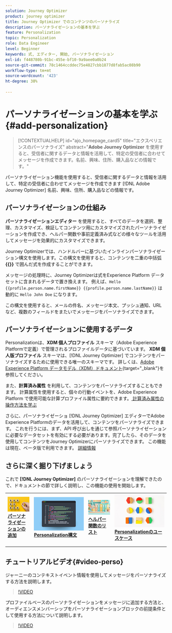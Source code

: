 ```yaml
---
solution: Journey Optimizer
product: journey optimizer
title: Journey Optimizer でのコンテンツのパーソナライズ
description: パーソナライゼーションの基本を学ぶ
feature: Personalization
topic: Personalization
role: Data Engineer
level: Beginner
keywords: 式, エディター, 開始, パーソナライゼーション
exl-id: f448780b-91bc-455e-bf10-9a9aee0a0b24
source-git-commit: 78c1464ccddec75e4827cbb1877d8fab5ac08b90
workflow-type: tm+mt
source-wordcount: '423'
ht-degree: 38%

---
```


# パーソナライゼーションの基本を学ぶ{#add-personalization}

>[!CONTEXTUALHELP]
>id="ajo_homepage_card5"
>title="エクスペリエンスのパーソナライズ"
>abstract="**Adobe Journey Optimizer** を使用すると、受信者に関するデータと情報を活用して、特定の受信者に合わせてメッセージを作成できます。名前、興味、住所、購入品などの情報です。"

パーソナライゼーション機能を使用すると、受信者に関するデータと情報を活用して、特定の受信者に合わせてメッセージを作成できます [!DNL Adobe Journey Optimizer] 名前、興味、住所、購入品などの情報です。

## パーソナライゼーションの仕組み

**パーソナライゼーションエディター** を使用すると、すべてのデータを選択、整理、カスタマイズ、検証してコンテンツ用にカスタマイズされたパーソナライゼーションを作成でき、ヘルパー関数や事前定義済み式などの様々なツールを活用してメッセージを効果的にカスタマイズできます。

Journey Optimizerでは、ハンドルバーに基づいたインラインパーソナライゼーション構文を使用します。この構文を使用すると、コンテンツを二重の中括弧 **{{}}** で囲んだ式を作成することができます。

メッセージの処理時に、Journey Optimizerは式をExperience Platform データセットに含まれるデータで置き換えます。 例えば、`Hello {{profile.person.name.firstName}} {{profile.person.name.lastName}}` は動的に `Hello John Doe` になります。

この構文を使用すると、メールの件名、メッセージ本文、プッシュ通知、URL など、複数のフィールドをまたいでメッセージをパーソナライズできます。

## パーソナライゼーションに使用するデータ

Personalizationは、**XDM 個人プロファイル** スキーマ（Adobe Experience Platformで定義）で管理されるプロファイルデータに基づいています。 **XDM 個人版プロファイル** スキーマは、[!DNL Journey Optimizer] でコンテンツをパーソナライズするために使用できる唯一のスキーマです。 詳しくは、[Adobe Experience Platform データモデル（XDM）ドキュメント](https://experienceleague.adobe.com/docs/experience-platform/xdm/home.html?lang=ja){target="_blank"}を参照してください。

また、**計算済み属性** を利用して、コンテンツをパーソナライズすることもできます。 計算属性を使用すると、個々の行動イベントを、Adobe Experience Platform で使用可能な計算プロファイル属性に要約できます。[ 計算済み属性の操作方法を学ぶ ](../audience/computed-attributes.md)

さらに、パーソナライゼーショ [!DNL Journey Optimizer] エディターでAdobe Experience Platformのデータを活用して、コンテンツをパーソナライズできます。 これを行うには、まず、API 呼び出しを通じて参照パーソナライゼーションに必要なデータセットを有効にする必要があります。完了したら、そのデータを使用してコンテンツをJourney Optimizerにパーソナライズできます。 この機能は現在、ベータ版で利用できます。 [詳細情報](../personalization/lookup-aep-data.md)

## さらに深く掘り下げましょう

これで **[!DNL Journey Optimizer]** のパーソナライゼーションを理解できたので、ドキュメントの節で詳しく説明し、この機能の使用を開始します。

<table style="table-layout:fixed"><tr style="border: 0;">
<td>
<a href="personalization-build-expressions.md">
<img alt="パーソナライゼーションを追加" src="assets/do-not-localize/add.png">
</a>
<div>
<a href="personalization-build-expressions.md"><strong>パーソナライゼーションの追加</strong></a>
</div>
<p>
</td>
<td>
<a href="../personalization/personalization-syntax.md">
<img alt="リード" src="assets/do-not-localize/syntax.png">
</a>
<div><a href="../personalization/personalization-syntax.md"><strong>Personalization構文 </strong>
</div>
<p>
</td>
<td>
<a href="../personalization/functions/functions.md">
<img alt="低頻度" src="assets/do-not-localize/functions.png">
</a>
<div>
<a href="../personalization/functions/functions.md"><strong> ヘルパー関数のリスト </strong></a>
</div>
<p></td>
<td>
<a href="../personalization/personalization-use-case.md">
<img alt="低頻度" src="assets/do-not-localize/uc.png">
</a>
<div>
<a href="../personalization/personalization-use-case.md"><strong>Personalizationのユースケース </strong></a>
</div>
<p></td>
</tr></table>

## チュートリアルビデオ{#video-perso}

ジャーニーのコンテキストイベント情報を使用してメッセージをパーソナライズする方法を説明します。

>[!VIDEO](https://video.tv.adobe.com/v/334165?quality=12)

プロファイルベースのパーソナライゼーションをメッセージに追加する方法と、オーディエンスメンバーシップをパーソナライゼーションブロックの前提条件として使用する方法について説明します。

>[!VIDEO](https://video.tv.adobe.com/v/334078?quality=12)


